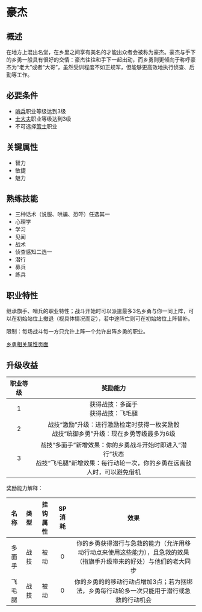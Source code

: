 # 豪杰

## 概述

在地方上混出名堂，在乡里之间享有美名的才能出众者会被称为豪杰。豪杰与手下的乡勇一般具有很好的交情：豪杰往往和手下一起出动，而乡勇则更倾向于称呼豪杰为“老大”或者“大哥”，虽然受训程度不如正规军，但能够更高效地执行侦查、后勤等工作。

## 必要条件

* <a href="../../../basicJob/Sentinel" target="_blank">哨兵</a>职业等级达到3级
* <a href="../bureaucrat" target="_blank">士大夫</a>职业等级达到3级
* 不可选择<a href="../strategist" target="_blank">策士</a>职业

## 关键属性

* 智力
* 敏捷
* 魅力

## 熟练技能

* 三种话术（说服、哄骗、恐吓）任选其一
* 心理学
* 学习
* 见闻
* 战术
* 侦查感知二选一
* 潜行
* 募兵
* 练兵

## 职业特性

继承旗手、哨兵的职业特性；战斗开始时可以派遣最多3名乡勇与你一同上阵，可以在初始站位上撤退（视具体情况而定），若中途阵亡则可在初始站位上阵替补。

限制：每场战斗每一方只允许上阵一个允许出阵乡勇的职业。

<a href="../militiamen" target="_blank">乡勇相关属性页面</a>

## 升级收益

职业等级|奖励能力
:--:|:--:
1|获得战技：多面手<br>获得战技：飞毛腿
2|战技“激励”升级：进行激励检定时获得一枚奖励骰<br>战技“统御乡勇”升级：现在乡勇等级最多为6级
3|战技“多面手”新增效果：你的乡勇战斗开始时即进入“潜行”状态<br>战技“飞毛腿”新增效果：每行动轮一次，你的乡勇在远离敌人时，可以避免借机

奖励能力解释：

名称|类型|挂钩属性|SP消耗|效果
:--:|:--:|:--:|:--:|:--:
多面手|战技|被动|0|你的乡勇获得潜行与急救的能力（允许用移动行动点来使用这些能力），且急救的效果（指旗手升级带来的好处）与他们的老大同步
飞毛腿|战技|被动|0|你的乡勇的的移动行动点增加3点；若为捆绑法，乡勇每行动轮多一次只能用于潜行或急救的行动机会